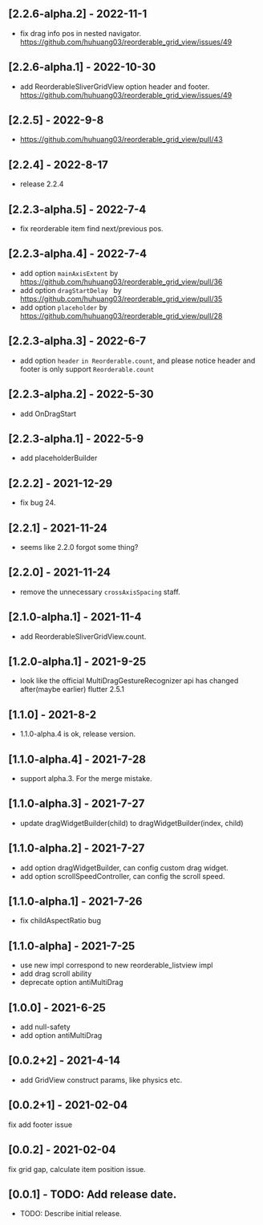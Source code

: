 ## [2.2.6-alpha.2] - 2022-11-1
- fix drag info pos in nested navigator. https://github.com/huhuang03/reorderable_grid_view/issues/49

## [2.2.6-alpha.1] - 2022-10-30
- add ReorderableSliverGridView option header and footer. https://github.com/huhuang03/reorderable_grid_view/issues/49
 
## [2.2.5] - 2022-9-8
- https://github.com/huhuang03/reorderable_grid_view/pull/43

## [2.2.4] - 2022-8-17
- release 2.2.4

## [2.2.3-alpha.5] - 2022-7-4
- fix reorderable item find next/previous pos.

## [2.2.3-alpha.4] - 2022-7-4
- add option `mainAxisExtent` by https://github.com/huhuang03/reorderable_grid_view/pull/36
- add option `dragStartDelay ` by https://github.com/huhuang03/reorderable_grid_view/pull/35
- add option `placeholder` by https://github.com/huhuang03/reorderable_grid_view/pull/28
 
## [2.2.3-alpha.3] - 2022-6-7
- add option `header` `in Reorderable.count`, and please notice header and footer is only support
`Reorderable.count`

## [2.2.3-alpha.2] - 2022-5-30
- add OnDragStart

## [2.2.3-alpha.1] - 2022-5-9
- add placeholderBuilder

## [2.2.2] - 2021-12-29
- fix bug 24.
## [2.2.1] - 2021-11-24
- seems like 2.2.0 forgot some thing?

## [2.2.0] - 2021-11-24
- remove the unnecessary `crossAxisSpacing` staff.

## [2.1.0-alpha.1] - 2021-11-4
- add ReorderableSliverGridView.count.

## [1.2.0-alpha.1] - 2021-9-25
- look like the official MultiDragGestureRecognizer api has changed after(maybe earlier) flutter 2.5.1

## [1.1.0] - 2021-8-2
- 1.1.0-alpha.4 is ok, release version.

## [1.1.0-alpha.4] - 2021-7-28
- support alpha.3. For the merge mistake.

## [1.1.0-alpha.3] - 2021-7-27
- update dragWidgetBuilder(child) to dragWidgetBuilder(index, child)

## [1.1.0-alpha.2] - 2021-7-27
- add option dragWidgetBuilder, can config custom drag widget.
- add option scrollSpeedController, can config the scroll speed.

## [1.1.0-alpha.1] - 2021-7-26
- fix childAspectRatio bug

## [1.1.0-alpha] - 2021-7-25
- use new impl correspond to new reorderable_listview impl
- add drag scroll ability
- deprecate option antiMultiDrag

## [1.0.0] - 2021-6-25
- add null-safety
- add option antiMultiDrag

## [0.0.2+2] - 2021-4-14
- add GridView construct params, like physics etc.

## [0.0.2+1] - 2021-02-04
fix add footer issue

## [0.0.2] - 2021-02-04
fix grid gap, calculate item position issue.

## [0.0.1] - TODO: Add release date.

* TODO: Describe initial release.
